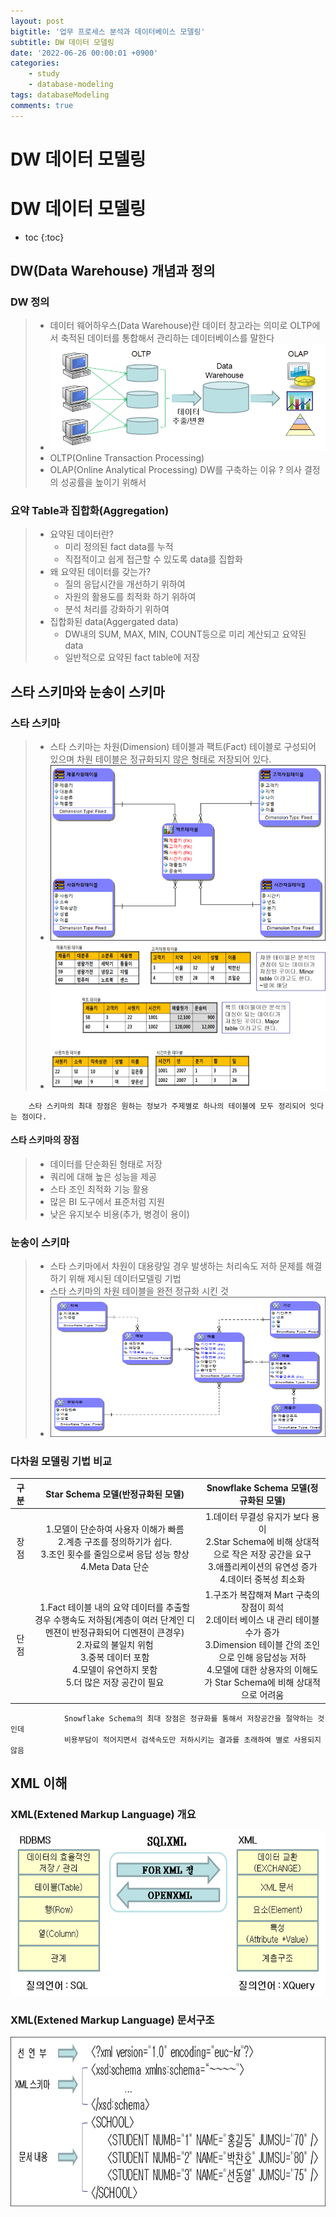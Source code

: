 ```yaml
---
layout: post
bigtitle: '업무 프로세스 분석과 데이터베이스 모델링'
subtitle: DW 데이터 모델링
date: '2022-06-26 00:00:01 +0900'
categories:
    - study
    - database-modeling
tags: databaseModeling
comments: true
---
```


# DW 데이터 모델링

# DW 데이터 모델링
* toc
{:toc}

## DW(Data Warehouse) 개념과 정의

### DW 정의
> + 데이터 웨어하우스(Data Warehouse)란 데이터 창고라는 의미로 OLTP에서 축적된 데이터를 통합해서 관리하는 데이터베이스를 말한다
> + ![예제](/assets/img/database-modeling/DataWarehouse.png)
> + OLTP(Online Transaction Processing)
> + OLAP(Online Analytical Processing)
        DW를 구축하는 이유 ? 의사 결정의 성공률을 높이기 위해서

### 요약 Table과 집합화(Aggregation)
> + 요약된 데이터란?
>   + 미리 정의된 fact data를 누적
>   + 직접적이고 쉽게 접근할 수 있도록 data를 집합화
> + 왜 요약된 데이터를 갖는가?
>   + 질의 응답시간을 개선하기 위하여
>   + 자원의 활용도를 최적화 하기 위하여
>   + 분석 처리를 강화하기 위하여
> + 집합화된 data(Aggergated data)
>   + DW내의 SUM, MAX, MIN, COUNT등으로 미리 계산되고 요약된 data
>   + 일반적으로 요약된 fact table에 저장

## 스타 스키마와 눈송이 스키마

### 스타 스키마
> + 스타 스키마는 차원(Dimension) 테이블과 팩트(Fact) 테이블로 구성되어 있으며 차원 테이블은 정규화되지 않은 형태로 저장되어 있다.
> + ![예제](/assets/img/database-modeling/Star.png)
> + ![예제](/assets/img/database-modeling/Star2.png)

        스타 스키마의 최대 장점은 원하는 정보가 주제별로 하나의 테이블에 모두 정리되어 잇다는 점이다.

#### 스타 스키마의 장점
> + 데이터를 단순화된 형태로 저장
> + 쿼리에 대해 높은 성능을 제공
> + 스타 조인 최적화 기능 활용
> + 많은 BI 도구에서 표준처럼 지원
> + 낮은 유지보수 비용(추가, 병경이 용이)

### 눈송이 스키마
> + 스타 스키마에서 차원이 대용량일 경우 발생하는 처리속도 저하 문제를 해결하기 위해 제시된 데이터모델링 기법
> + 스타 스키마의 차원 테이블을 완전 정규화 시킨 것
> + ![예제](/assets/img/database-modeling/Snowflake.png)

### 다차원 모델링 기법 비교

| 구분 | Star Schema 모델(반정규화된 모델) | Snowflake Schema 모델(정규화된 모델) |
|:----:|:--------------------------------:|:-----------------------------------:|
| 장 점 | 1.모델이 단순하여 사용자 이해가 빠름 <br/> 2.계층 구조를 정의하기가 쉽다. <br/> 3.조인 횟수를 줄임으로써 응답 성능 향상 <br/> 4.Meta Data 단순  | 1.데이터 무결성 유지가 보다 용이 <br/> 2.Star Schema에 비해 상대적으로 작은 저장 공간을 요구 <br/> 3.애플리케이션의 유연성 증가 <br/> 4.데이터 중복성 최소화  |
| 단 점 | 1.Fact 테이블 내의 요약 데이터를 추출할 경우 수행속도 저하됨(계층이 여러 단계인 디멘젼이 반정규화되어 디멘젼이 큰경우) <br/> 2.자료의 불일치 위험 <br/> 3.중복 데이터 포함 <br/> 4.모델이 유연하지 못함 <br/> 5.더 많은 저장 공간이 필요  | 1.구조가 복잡해져 Mart 구축의 장점이 희석 <br/> 2.데이터 베이스 내 관리 테이블 수가 증가 <br/> 3.Dimension 테이블 간의 조인으로 인해 응답성능 저하 <br/> 4.모델에 대한 상용자의 이해도가 Star Schema에 비해 상대적으로 어려움 |

                Snowflake Schema의 최대 장점은 정규화를 통해서 저장공간을 절약하는 것인데
                비용부담이 적어지면서 검색속도만 저하시키는 결과를 초래하여 별로 사용되지 않음
## XML 이해

### XML(Extened Markup Language) 개요
![예제](/assets/img/database-modeling/XML.png)

### XML(Extened Markup Language) 문서구조
![예제](/assets/img/database-modeling/XML2.png)
